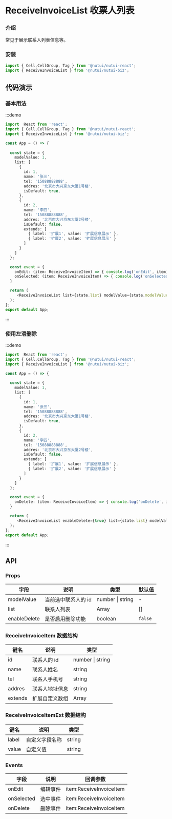 #  ReceiveInvoiceList 收票人列表

### 介绍

常见于展示联系人列表信息等。

### 安装

```javascript
import { Cell,CellGroup, Tag } from '@nutui/nutui-react';
import { ReceiveInvoiceList } from '@nutui/nutui-biz';
```

## 代码演示

### 基本用法

:::demo

```ts
import  React from 'react';
import { Cell,CellGroup, Tag } from '@nutui/nutui-react';
import { ReceiveInvoiceList } from '@nutui/nutui-biz';

const App = () => {
  
  const state = {
    modelValue: 1,
    list: [
      {
        id: 1,
        name: '张三',
        tel: '15088888888',
        addres: '北京市大兴京东大厦1号楼',
        isDefault: true,
      },
      {
        id: 2,
        name: '李四',
        tel: '15088888888',
        addres: '北京市大兴京东大厦2号楼',
        isDefault: false,
        extends: [
          { label: '扩展1', value: '扩展信息展示' },
          { label: '扩展2', value: '扩展信息展示' }
        ]
      }
    ]
  };

  const event = {
    onEdit: (item: ReceiveInvoiceItem) => { console.log('onEdit', item) },
    onSelected: (item: ReceiveInvoiceItem) => { console.log('onSelected', item) }
  }

  return (
     <ReceiveInvoiceList list={state.list} modelValue={state.modelValue} onSelected={event.onSelected} onEdit={event.onEdit} />
  );
};
export default App;
```

:::
### 使用左滑删除

:::demo

```ts
import  React from 'react';
import { Cell,CellGroup, Tag } from '@nutui/nutui-react';
import { ReceiveInvoiceList } from '@nutui/nutui-biz';

const App = () => {
  
  const state = {
    modelValue: 1,
    list: [
      {
        id: 1,
        name: '张三',
        tel: '15088888888',
        addres: '北京市大兴京东大厦1号楼',
        isDefault: true,
      },
      {
        id: 2,
        name: '李四',
        tel: '15088888888',
        addres: '北京市大兴京东大厦2号楼',
        isDefault: false,
        extends: [
          { label: '扩展1', value: '扩展信息展示' },
          { label: '扩展2', value: '扩展信息展示' }
        ]
      }
    ]
  };

  const event = {
    onDelete: (item: ReceiveInvoiceItem) => { console.log('onDelete', item) },
  }

  return (
     <ReceiveInvoiceList enableDelete={true} list={state.list} modelValue={state.modelValue} onDelete={event.onDelete} />
  );
};
export default App;
```

:::

## API

### Props


| 字段         | 说明                | 类型                      | 默认值  |
|--------------|---------------------|---------------------------|---------|
| modelValue   | 当前选中联系人的 id | number \| string          | -       |
| list         | 联系人列表          | Array<ReceiveInvoiceItem> | []      |
| enableDelete | 是否启用删除功能    | boolean                   | `false` |

### ReceiveInvoiceItem 数据结构

| 键名    | 说明           | 类型                         |
|---------|----------------|------------------------------|
| id      | 联系人的 id    | number \| string             |
| name    | 联系人姓名     | string                       |
| tel     | 联系人手机号   | string                       |
| addres  | 联系人地址信息 | string                       |
| extends | 扩展自定义数组 | Array<ReceiveInvoiceItemExt> |
### ReceiveInvoiceItemExt 数据结构

| 键名  | 说明           | 类型   |
|-------|----------------|--------|
| label | 自定义字段名称 | string |
| value | 自定义值       | string |


### Events
| 字段       | 说明     | 回调参数                 |
|------------|----------|--------------------------|
| onEdit     | 编辑事件 | item\:ReceiveInvoiceItem |
| onSelected | 选中事件 | item\:ReceiveInvoiceItem |
| onDelete   | 删除事件 | item\:ReceiveInvoiceItem |
